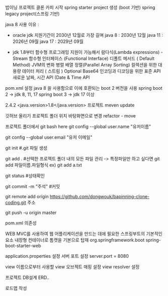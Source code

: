 밥이닝 프로젝트 클론 카피 시작
spring starter project 생성 (boot 기반)
spring legacy project(스프링 기반)

java 8 사용
이유 : 
 - oracle jdk 지원기간이 2030년 12월로 가장 길며
java 8 : 2030년 12월
java 11 : 2026년 09월
java 17 : 2029년 09월

 - jdk 1.8부터 함수형 프로그래밍 지원이 가능해서
람다식(Lambda expressions) - Stream
함수형 인터페이스 (Functional Interface)
디폴트 메서드 ( Default Method)
JVM의 변화
병렬 배열 정렬(Parallel Array Sorting)
컬렉션을 위한 대용량 데이터 처리 ( 스트림 )
Optional
Base64 인코딩과 디코딩을 위한 표준 API
새로운 날짜, 시간 API (Date & Time API

pom.xml 설정
java 8 을 사용함으로 이에 호환되는 boot 2 버전을 사용
spring boot 2 -> jdk 8, 11, 17
spring boot 3 -> jdk 17 이상

<version>2.4.2</version>
<java.version>1.8</java.version>
프로젝트 meven update

깃허브 올리기
프로젝트 폴더 위치 바탕화면으로 변경
refactor - move 

프로젝트 폴더에서 git bash here
git config --global user.name "유저이름"

git config --global user.email "유저 이메일"

git init      #.git 파일 생성

git add .     #선택한 프로젝트 폴더 내의 모든 파일 관리
		-> 특정파일만 하고 싶다면  git add 파일이름.파일형식  ex) git add a.txt

git status    #상태확인

git commit -m "주석"     #커밋

git remote add origin https://github.com/dongwouk/bapinning-clone-coding.git 주소

git push -u origin master

pom.xml 의존성

WEB MVC를 사용하여 웹 어플리케이션을 만드는 데에 필요한 스프링부트의 기본적인 요소
내장형 컨테이너로 톰캣을 기본으로 탑재
	<groupId>org.springframework.boot</groupId>
	<artifactId>spring-boot-starter-web</artifactId>

application.properties 설정
서버 포트 설정
server.port = 8080

view 이름으로부터 사용할 view 오브젝트 매핑 설정
view resolver 설정


프로젝트 DB설계
ERD..

로드맵 작성

